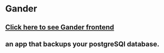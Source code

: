# Gander

## [Click here to see Gander frontend](https://www.github.com/somersbmatthews/gander-react)

## an app that backups your postgreSQl database.
